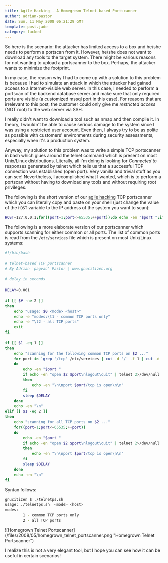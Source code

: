 ```yaml
---
title: Agile Hacking - A Homegrown Telnet-based Portscanner
author: adrian-pastor
date: Sun, 11 May 2008 06:21:29 GMT
template: post.jade
category: fucked
---
```


So here is the scenario: the attacker has limited access to a box and he/she needs to perform a portscan from it. However, he/she does not want to download any tools to the target system. There might be various reasons for not wanting to upload a portscanner to the box. Perhaps, the attacker wants to minimize the footprint.

In my case, the reason why I had to come up with a solution to this problem is because I had to simulate an attack in which the attacker had gained access to a Internet-visible web server. In this case, I needed to perform a portscan of the backend database server and make sure that only required ports are visible (a customized mssql port in this case). For reasons that are irrelevant to this post, the customer could only give me _restricted access_ (NOT root) to the web server via SSH.

I really didn't want to download a tool such as nmap and then compile it. In theory, I wouldn't be able to cause serious damage to the system since I was using a restricted user account. Even then, I always try to be as polite as possible with customers' environments during security assessments, especially when it's a production system.

Anyway, my solution to this problem was to write a simple TCP portscanner in bash which glues around the telnet command which is present on most Unix/Linux distributions. Literally, all I'm doing is looking for _Connected to_ responses generated by telnet which tells us that a successful TCP connection was established (open port). Very vanilla and trivial stuff as you can see! Nevertheless, I accomplished what I wanted, which is to perform a portscan without having to download any tools and without requiring root privileges.

The following is the short version of our [agile hacking](/blog/agile-hacking/) TCP portscanner which you can literally copy and paste on your shell (just change the value of the `HOST` variable to the IP address of the system you want to scan):

```bash
HOST=127.0.0.1;for((port=1;port<=65535;++port));do echo -en "$port ";if echo -en "open $HOST $port\nlogout\quit" | telnet 2>/dev/null | grep 'Connected to' > /dev/null;then echo -en "\n\nport $port/tcp is open\n\n";fi;done
```

The following is a more elaborate version of our portscanner which supports scanning for either common or all ports. The list of common ports is read from the `/etc/services` file which is present on most Unix/Linux systems:

```bash
#!/bin/bash

# telnet-based TCP portscanner
# By Adrian 'pagvac' Pastor | www.gnucitizen.org

# delay in seconds

DELAY=0.001

if [[ $# -ne 2 ]]
then
	echo "usage: $0 <mode> <host>"
	echo -e "modes:\t1 - common TCP ports only"
	echo -e "\t2 - all TCP ports"
	exit
fi

if [[ $1 -eq 1 ]]
then
	echo "scanning for the following common TCP ports on $2 ..."
	for port in `grep '/tcp' /etc/services | cut -d '/' -f 1 | cut -d ' ' -f 2 | grep -v '#' | awk '{print $2}' | sort | uniq`
	do
		echo -en "$port "
		if echo -en "open $2 $port\nlogout\quit" | telnet 2>/dev/null | grep 'Connected to' > /dev/null
		then	
			echo -en "\n\nport $port/tcp is open\n\n"
		fi
		sleep $DELAY
	done
	echo -en "\n"
elif [[ $1 -eq 2 ]]
then
	echo "scanning for all TCP ports on $2 ..."
	for((port=1;port<=65535;++port))
	do
		echo -en "$port "
		if echo -en "open $2 $port\nlogout\quit" | telnet 2>/dev/null | grep 'Connected to' > /dev/null
		then	
			echo -en "\n\nport $port/tcp is open\n\n"
		fi
		sleep $DELAY
	done
	echo -en "\n"
fi
```

Syntax follows:

```bash
gnucitizen $ ./telnetps.sh
usage: ./telnetps.sh  <mode> <host>
modes:
        1 - common TCP ports only
        2 - all TCP ports
```

<div class="screen">![Homegrown Telnet Portscanner](/files/2008/05/homegrown_telnet_portscanner.png "Homegrown Telnet Portscanner")</div>

I realize this is not a very elegant tool, but I hope you can see how it can be useful in certain scenarios!
